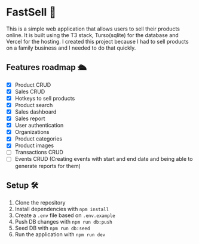 # FastSell 💸

This is a simple web application that allows users to sell their products online.
It is built using the T3 stack, Turso(sqlite) for the database and Vercel for the hosting.
I created this project because I had to sell products on a family business and I needed to do that quickly.

## Features roadmap 🛳️

- [x] Product CRUD
- [x] Sales CRUD
- [x] Hotkeys to sell products
- [x] Product search
- [x] Sales dashboard
- [x] Sales report
- [x] User authentication
- [x] Organizations
- [x] Product categories
- [x] Product images
- [ ] Transactions CRUD
- [ ] Events CRUD (Creating events with start and end date and being able to generate reports for them)

## Setup 🛠️

1. Clone the repository
2. Install dependencies with `npm install`
3. Create a `.env` file based on `.env.example`
4. Push DB changes with `npm run db:push`
5. Seed DB with `npm run db:seed`
6. Run the application with `npm run dev`
